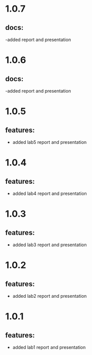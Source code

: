 # 1.0.7

## docs: 

-added report and presentation

# 1.0.6

## docs: 

-added report and presentation

# 1.0.5

## features:

- added lab5 report and presentation

# 1.0.4

## features:

- added lab4 report and presentation

# 1.0.3

## features:

- added lab3 report and presentation

# 1.0.2

## features:

- added lab2 report and presentation

# 1.0.1

## features:

- added lab1 report and presentation
